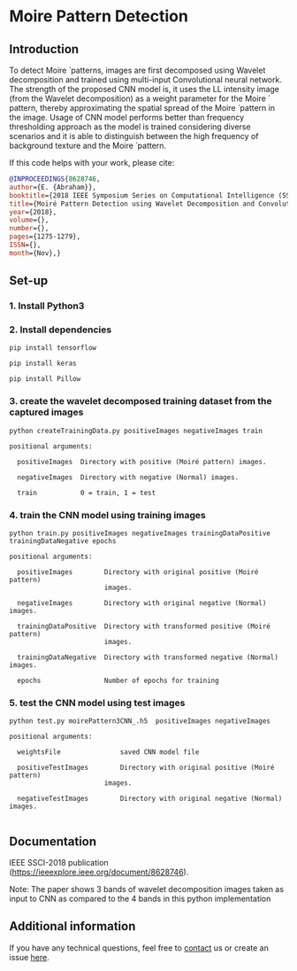 # Moire Pattern Detection


## Introduction
To detect Moire ́ patterns, images are first decomposed using Wavelet decomposition and trained using multi-input Convolutional neural network. The strength of the proposed CNN model is, it uses the LL intensity image (from the Wavelet decomposition) as a weight parameter for the Moire ́ pattern, thereby approximating the spatial spread of the Moire ́ pattern in the image. Usage of CNN model performs better than frequency thresholding approach as the model is trained considering diverse scenarios and it is able to distinguish between the high frequency of background texture and the Moire ́ pattern.

If this code helps with your work, please cite:

```bibtex
@INPROCEEDINGS{8628746,
author={E. {Abraham}},
booktitle={2018 IEEE Symposium Series on Computational Intelligence (SSCI)},
title={Moiré Pattern Detection using Wavelet Decomposition and Convolutional Neural Network},
year={2018},
volume={},
number={},
pages={1275-1279},
ISSN={},
month={Nov},}
```

## Set-up



### 1. Install Python3 

### 2. Install dependencies 

`pip install tensorflow`

`pip install keras`

`pip install Pillow`


### 3. create the wavelet decomposed training dataset from the captured images

`python createTrainingData.py positiveImages negativeImages train`

```
positional arguments:

  positiveImages  Directory with positive (Moiré pattern) images.
  
  negativeImages  Directory with negative (Normal) images.
  
  train           0 = train, 1 = test
```

### 4. train the CNN model using training images

`python train.py positiveImages negativeImages trainingDataPositive trainingDataNegative epochs`

```
positional arguments:

  positiveImages        Directory with original positive (Moiré pattern)
                        images.
                        
  negativeImages        Directory with original negative (Normal) images.
  
  trainingDataPositive  Directory with transformed positive (Moiré pattern)
                        images.
                        
  trainingDataNegative  Directory with transformed negative (Normal) images.
  
  epochs                Number of epochs for training
```

### 5. test the CNN model using test images

`python test.py moirePattern3CNN_.h5  positiveImages negativeImages`

```
positional arguments:

  weightsFile               saved CNN model file
  
  positiveTestImages        Directory with original positive (Moiré pattern)
                        images.
                        
  negativeTestImages        Directory with original negative (Normal) images.
  

```




## Documentation
IEEE SSCI-2018 publication (https://ieeexplore.ieee.org/document/8628746).

Note: The paper shows 3 bands of wavelet decomposition images taken as input to CNN as compared to the 4 bands in this python implementation





## Additional information
If you have any technical questions, feel free to [contact](mailto:eldho.abraham@amadeus.com) us or create an issue [here](https://linkToBeProvided.com).
